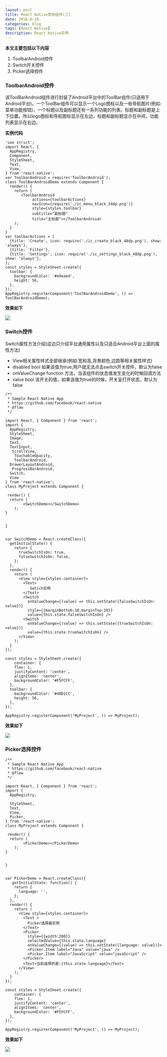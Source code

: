 ```yaml
---
layout: post
title: React Native常用组件(三)
date: 2016-6-28
categories: blog
tags: [React Native]
description: React Native实例
---
```



**本文主要包括以下内容** 

1. ToolbarAndroid控件 
2. Switch开关控件    
3. Picker选择控件


### ToolbarAndroid控件


该ToolBarAndroid组件进行封装了Android平台中的ToolBar组件(只适用于Android平台)。一个ToolBar组件可以显示一个Logo图标以及一些导航图片(例如:菜单功能按钮)，一个标题以及副标题还有一系列功能的列表。标题和副标题是上下位置。所以logo图标和导航图标显示在左边，标题和副标题显示在中间，功能列表显示在右边。


**实例代码**

```
'use strict';
import React, {
  AppRegistry,
  Component,
  StyleSheet,
  Text,
  View,
} from 'react-native';
var ToolbarAndroid = require('ToolbarAndroid');
class ToolBarAndroidDemo extends Component {
  render() {
    return (
       <ToolbarAndroid
            actions={toolbarActions}
            navIcon={require('./ic_menu_black_24dp.png')}
            style={styles.toolbar}
            subtitle="副标题"
            title="主标题"></ToolbarAndroid>
    );
  }
}
var toolbarActions = [
  {title: 'Create', icon: require('./ic_create_black_48dp.png'), show: 'always'},
  {title: 'Filter'},
  {title: 'Settings', icon: require('./ic_settings_black_48dp.png'), show: 'always'},
];
const styles = StyleSheet.create({
  toolbar: {
    backgroundColor: '#e9eaed',
    height: 56,
  },
});
AppRegistry.registerComponent('ToolBarAndroidDemo', () => ToolBarAndroidDemo);
```

**效果如下** 

![](http://lookcode-wordpress.stor.sinaapp.com/uploads/2016/01/130.jpg)


### Switch控件


Switch属性方法介绍(这边只介绍平台通用属性以及只适合Android平台上面的属性方法)

- View相关属性样式全部继承(例如:宽和高,背景颜色,边距等相关属性样式)
- disabled bool 如果该值为true,用户就无法点击switch开关控件，默认为false
- onValueChange function 方法，当该组件的状态值发生变化的时候回调方法
- value bool 该开关的值，如果该值为true的时候，开关呈打开状态，默认为false   



```
/**
 * Sample React Native App
 * https://github.com/facebook/react-native
 * @flow
 */

import React, { Component } from 'react';
import {
  AppRegistry,
  StyleSheet,
  Image,
  Text,
  TextInput,
   ScrollView,
    TouchableOpacity,
    ToolbarAndroid,
  DrawerLayoutAndroid,
   ProgressBarAndroid,
  Switch,
  View
} from 'react-native';
class MyProject extends Component {

 render() {
  return (
        <SwitchDemo></SwitchDemo>
    );
}


}


var SwitchDemo = React.createClass({
  getInitialState() {
    return {
      trueSwitchIsOn: true,
      falseSwitchIsOn: false,
    };
  },
  render() {
    return (
      <View style={styles.container}>
        <Text>
           Swtich实例
        </Text>
        <Switch
          onValueChange={(value) => this.setState({falseSwitchIsOn: value})}
          style={{marginBottom:10,marginTop:10}}
          value={this.state.falseSwitchIsOn} />
        <Switch
          onValueChange={(value) => this.setState({trueSwitchIsOn: value})}
          value={this.state.trueSwitchIsOn} />
      </View>
    );
  }
});

const styles = StyleSheet.create({
    container: {
    flex: 1,
    justifyContent: 'center',
    alignItems: 'center',
    backgroundColor: '#F5FCFF',
  },
  toolbar: {
    backgroundColor: '#48D1CC',
    height: 56,
  },
});

AppRegistry.registerComponent('MyProject', () => MyProject);
```

**效果如下** 

![](http://lookcode-wordpress.stor.sinaapp.com/uploads/2016/01/133.jpg)


### Picker选择控件 

```
/**
 * Sample React Native App
 * https://github.com/facebook/react-native
 * @flow
 */

import React, { Component } from 'react';
import {
  AppRegistry,

  StyleSheet,
  Text,
  View,
  Picker,
} from 'react-native';
class MyProject extends Component {

 render() {
  return (
        <PickerDemo></PickerDemo>
    );
}


}


var PickerDemo = React.createClass({
   getInitialState: function() {
    return {
      language: '',
    };
  },
  render() {
    return (
      <View style={styles.container}>
        <Text >
          Picker选择器实例
        </Text>
        <Picker 
          style={{width:200}}
          selectedValue={this.state.language}
          onValueChange={(value) => this.setState({language: value})}>
          <Picker.Item label="Java" value="java" />
          <Picker.Item label="JavaScript" value="javaScript" />
        </Picker>
        <Text>当前选择的是:{this.state.language}</Text>
      </View>
    );
  }
});

const styles = StyleSheet.create({
    container: {
    flex: 1,
    justifyContent: 'center',
    alignItems: 'center',
    backgroundColor: '#F5FCFF',
  },
});

AppRegistry.registerComponent('MyProject', () => MyProject);
```


**效果如下**

![](http://lookcode-wordpress.stor.sinaapp.com/uploads/2016/01/3.2.jpg)